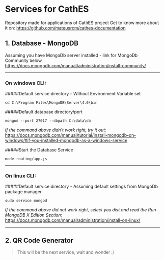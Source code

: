 # Services for CathES #
Repository made for applications of CathES project
Get to know more about it on: https://github.com/mateusrcm/cathes-documentation

## 1. Database - MongoDB ##
Assuming you have MongoDb server installed - link for MongoDb Community below
https://docs.mongodb.com/manual/administration/install-community/

---
### On windows CLI:

#####Default service directory - Without Environment Variable set
```
cd C:\Program Files\MongoDB\Server\4.0\bin
```

#####Default database directory/port
```
mongod --port 27017 --dbpath C:\data\db
```
*If the command above didn't work right, try it out:* https://docs.mongodb.com/manual/tutorial/install-mongodb-on-windows/#if-you-installed-mongodb-as-a-windows-service

#####Start the Database Service
```
node routing/app.js
```

---
### On linux CLI:

#####Default service directory - Assuming default settings from MongoDb package manager
```
sudo service mongod
```
*If the command above did not work right, select you dist and read the Run MongoDB X Edition Section:* https://docs.mongodb.com/manual/administration/install-on-linux/

---

## 2. QR Code Generator ##
> This will be the next service, wait and wonder :)
